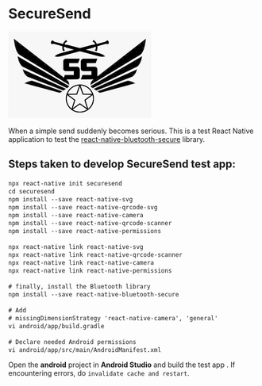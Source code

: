 # SecureSend

![ss](ss.png?raw=true "ss")

When a simple send suddenly becomes serious. This is a test React Native application to test the [react-native-bluetooth-secure](https://github.com/typelogic/react-native-bluetooth-secure) library.

## Steps taken to develop SecureSend test app:
```
npx react-native init securesend
cd securesend
npm install --save react-native-svg
npm install --save react-native-qrcode-svg
npm install --save react-native-camera
npm install --save react-native-qrcode-scanner
npm install --save react-native-permissions

npx react-native link react-native-svg
npx react-native link react-native-qrcode-scanner
npx react-native link react-native-camera
npx react-native link react-native-permissions

# finally, install the Bluetooth library
npm install --save react-native-bluetooth-secure

# Add 
# missingDimensionStrategy 'react-native-camera', 'general'
vi android/app/build.gradle

# Declare needed Android permissions
vi android/app/src/main/AndroidManifest.xml
```

Open the **android** project in **Android Studio** and build the test app . If encountering errors, do `invalidate cache and restart`.
